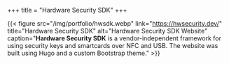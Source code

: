 +++
title = "Hardware Security SDK"
+++

{{< figure src="/img/portfolio/hwsdk.webp" link="https://hwsecurity.dev/" title="Hardware Security SDK" alt="Hardware Security SDK Website" caption="**Hardware Security SDK** is a vendor-independent framework for using security keys and smartcards over NFC and USB. The website was built using Hugo and a custom Bootstrap theme." >}}
